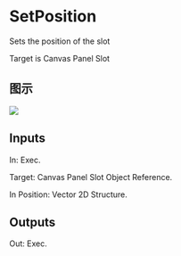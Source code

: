# SetPosition

Sets the position of the slot

Target is Canvas Panel Slot

## 图示

![]($-20221218-19384990.png)

## Inputs

In: Exec.

Target: Canvas Panel Slot Object Reference.

In Position: Vector 2D Structure.  

## Outputs

Out: Exec.

